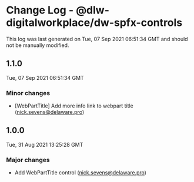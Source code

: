 # Change Log - @dlw-digitalworkplace/dw-spfx-controls

This log was last generated on Tue, 07 Sep 2021 06:51:34 GMT and should not be manually modified.

<!-- Start content -->

## 1.1.0

Tue, 07 Sep 2021 06:51:34 GMT

### Minor changes

- [WebPartTitle] Add more info link to webpart title (nick.sevens@delaware.pro)

## 1.0.0

Tue, 31 Aug 2021 13:25:28 GMT

### Major changes

- Add WebPartTitle control (nick.sevens@delaware.pro)
